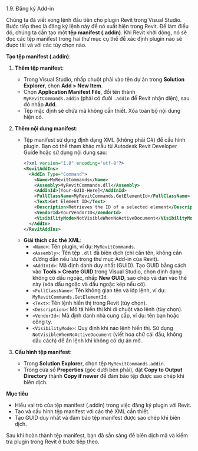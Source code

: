 1.9. Đăng ký Add-in  

Chúng ta đã viết xong lệnh đầu tiên cho plugin Revit trong Visual Studio. Bước tiếp theo là đăng ký lệnh này để nó xuất hiện trong Revit. Để làm điều đó, chúng ta cần tạo một **tệp manifest (.addin)**. Khi Revit khởi động, nó sẽ đọc các tệp manifest trong hai thư mục cụ thể để xác định plugin nào sẽ được tải và với các tùy chọn nào.

**Tạo tệp manifest (.addin)**:  
1. **Thêm tệp manifest**:  
   - Trong Visual Studio, nhấp chuột phải vào tên dự án trong **Solution Explorer**, chọn **Add > New Item**.  
   - Chọn **Application Manifest File**, đổi tên thành `MyRevitCommands.addin` (phải có đuôi `.addin` để Revit nhận diện), sau đó nhấp **Add**.  
   - Tệp mặc định sẽ chứa mã không cần thiết. Xóa toàn bộ nội dung hiện có.  

2. **Thêm nội dung manifest**:  
   - Tệp manifest sử dụng định dạng XML (không phải C#) để cấu hình plugin. Bạn có thể tham khảo mẫu từ Autodesk Revit Developer Guide hoặc sử dụng nội dung sau:  
     ```xml
     <?xml version="1.0" encoding="utf-8"?>
     <RevitAddIns>
       <AddIn Type="Command">
         <Name>MyRevitCommands</Name>
         <Assembly>MyRevitCommands.dll</Assembly>
         <AddInId>[Your-GUID-Here]</AddInId>
         <FullClassName>MyRevitCommands.GetElementId</FullClassName>
         <Text>Get Element ID</Text>
         <Description>Retrieves the ID of a selected element</Description>
         <VendorId>YourVendorID</VendorId>
         <VisibilityMode>NotVisibleWhenNoActiveDocument</VisibilityMode>
       </AddIn>
     </RevitAddIns>
     ```
   - **Giải thích các thẻ XML**:  
     - `<Name>`: Tên plugin, ví dụ: `MyRevitCommands`.  
     - `<Assembly>`: Tên tệp `.dll` đã biên dịch (chỉ cần tên, không cần đường dẫn nếu lưu trong thư mục Add-in của Revit).  
     - `<AddInId>`: Mã định danh duy nhất (GUID). Tạo GUID bằng cách vào **Tools > Create GUID** trong Visual Studio, chọn định dạng không có dấu ngoặc, nhấp **New GUID**, sao chép và dán vào thẻ này (xóa dấu ngoặc và dấu ngoặc kép nếu có).  
     - `<FullClassName>`: Tên không gian tên và lớp lệnh, ví dụ: `MyRevitCommands.GetElementId`.  
     - `<Text>`: Tên lệnh hiển thị trong Revit (tùy chọn).  
     - `<Description>`: Mô tả hiển thị khi di chuột vào lệnh (tùy chọn).  
     - `<VendorId>`: Mã định danh nhà cung cấp, ví dụ: tên bạn hoặc công ty.  
     - `<VisibilityMode>`: Quy định khi nào lệnh hiển thị. Sử dụng `NotVisibleWhenNoActiveDocument` (viết hoa chữ cái đầu, không dấu cách) để ẩn lệnh khi không có dự án mở.  

3. **Cấu hình tệp manifest**:  
   - Trong **Solution Explorer**, chọn tệp `MyRevitCommands.addin`.  
   - Trong cửa sổ **Properties** (góc dưới bên phải), đặt **Copy to Output Directory** thành **Copy if newer** để đảm bảo tệp được sao chép khi biên dịch.  

**Mục tiêu**  
- Hiểu vai trò của tệp manifest (.addin) trong việc đăng ký plugin với Revit.  
- Tạo và cấu hình tệp manifest với các thẻ XML cần thiết.  
- Tạo GUID duy nhất và đảm bảo tệp manifest được sao chép khi biên dịch.  

Sau khi hoàn thành tệp manifest, bạn đã sẵn sàng để biên dịch mã và kiểm tra plugin trong Revit ở bước tiếp theo.